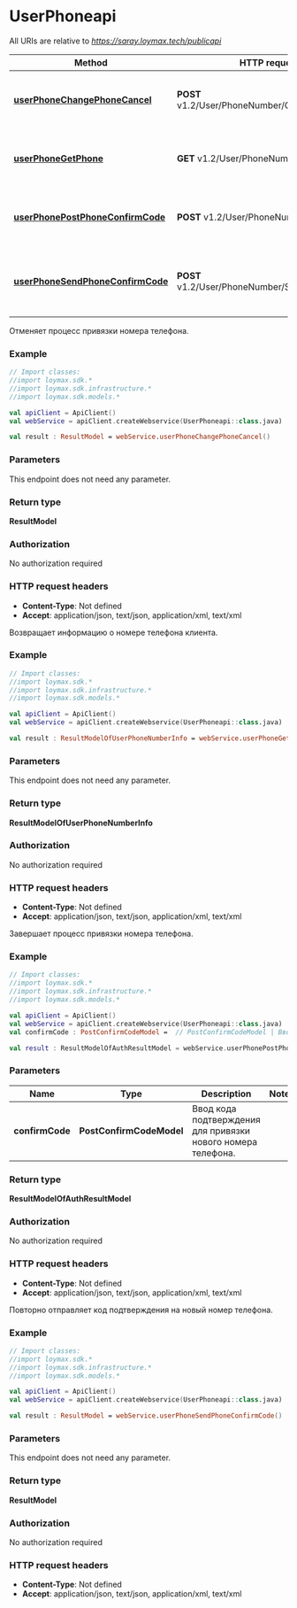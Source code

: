 # UserPhoneapi

All URIs are relative to *https://saray.loymax.tech/publicapi*

Method | HTTP request | Description
------------- | ------------- | -------------
[**userPhoneChangePhoneCancel**](UserPhoneapi.md#userPhoneChangePhoneCancel) | **POST** v1.2/User/PhoneNumber/CancelChange | Отменяет процесс привязки номера телефона.
[**userPhoneGetPhone**](UserPhoneapi.md#userPhoneGetPhone) | **GET** v1.2/User/PhoneNumber | Возвращает информацию о номере телефона клиента.
[**userPhonePostPhoneConfirmCode**](UserPhoneapi.md#userPhonePostPhoneConfirmCode) | **POST** v1.2/User/PhoneNumber/Confirm | Завершает процесс привязки номера телефона.
[**userPhoneSendPhoneConfirmCode**](UserPhoneapi.md#userPhoneSendPhoneConfirmCode) | **POST** v1.2/User/PhoneNumber/SendConfirmCode | Повторно отправляет код подтверждения на новый номер телефона.



Отменяет процесс привязки номера телефона.

### Example
```kotlin
// Import classes:
//import loymax.sdk.*
//import loymax.sdk.infrastructure.*
//import loymax.sdk.models.*

val apiClient = ApiClient()
val webService = apiClient.createWebservice(UserPhoneapi::class.java)

val result : ResultModel = webService.userPhoneChangePhoneCancel()
```

### Parameters
This endpoint does not need any parameter.

### Return type

**ResultModel**

### Authorization

No authorization required

### HTTP request headers

 - **Content-Type**: Not defined
 - **Accept**: application/json, text/json, application/xml, text/xml


Возвращает информацию о номере телефона клиента.

### Example
```kotlin
// Import classes:
//import loymax.sdk.*
//import loymax.sdk.infrastructure.*
//import loymax.sdk.models.*

val apiClient = ApiClient()
val webService = apiClient.createWebservice(UserPhoneapi::class.java)

val result : ResultModelOfUserPhoneNumberInfo = webService.userPhoneGetPhone()
```

### Parameters
This endpoint does not need any parameter.

### Return type

**ResultModelOfUserPhoneNumberInfo**

### Authorization

No authorization required

### HTTP request headers

 - **Content-Type**: Not defined
 - **Accept**: application/json, text/json, application/xml, text/xml


Завершает процесс привязки номера телефона.

### Example
```kotlin
// Import classes:
//import loymax.sdk.*
//import loymax.sdk.infrastructure.*
//import loymax.sdk.models.*

val apiClient = ApiClient()
val webService = apiClient.createWebservice(UserPhoneapi::class.java)
val confirmCode : PostConfirmCodeModel =  // PostConfirmCodeModel | Ввод кода подтверждения для привязки нового номера телефона.

val result : ResultModelOfAuthResultModel = webService.userPhonePostPhoneConfirmCode(confirmCode)
```

### Parameters

Name | Type | Description  | Notes
------------- | ------------- | ------------- | -------------
 **confirmCode** | **PostConfirmCodeModel**| Ввод кода подтверждения для привязки нового номера телефона. |

### Return type

**ResultModelOfAuthResultModel**

### Authorization

No authorization required

### HTTP request headers

 - **Content-Type**: Not defined
 - **Accept**: application/json, text/json, application/xml, text/xml


Повторно отправляет код подтверждения на новый номер телефона.

### Example
```kotlin
// Import classes:
//import loymax.sdk.*
//import loymax.sdk.infrastructure.*
//import loymax.sdk.models.*

val apiClient = ApiClient()
val webService = apiClient.createWebservice(UserPhoneapi::class.java)

val result : ResultModel = webService.userPhoneSendPhoneConfirmCode()
```

### Parameters
This endpoint does not need any parameter.

### Return type

**ResultModel**

### Authorization

No authorization required

### HTTP request headers

 - **Content-Type**: Not defined
 - **Accept**: application/json, text/json, application/xml, text/xml


